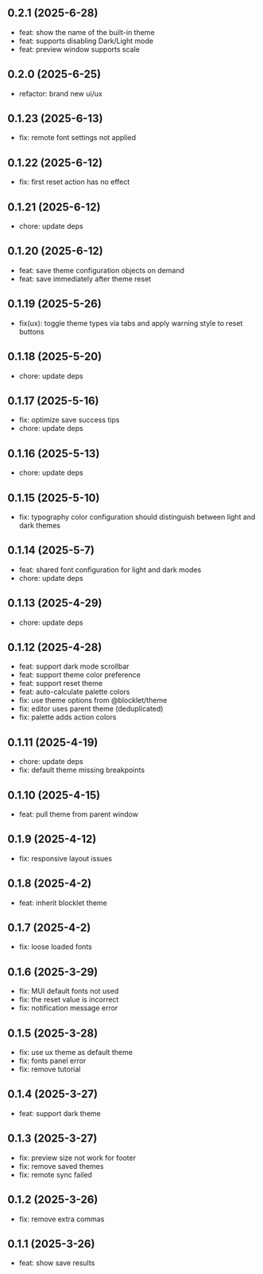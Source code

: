## 0.2.1 (2025-6-28)

- feat: show the name of the built-in theme
- feat: supports disabling Dark/Light mode
- feat: preview window supports scale 

## 0.2.0 (2025-6-25)

- refactor: brand new ui/ux

## 0.1.23 (2025-6-13)

- fix: remote font settings not applied

## 0.1.22 (2025-6-12)

- fix: first reset action has no effect

## 0.1.21 (2025-6-12)

- chore: update deps

## 0.1.20 (2025-6-12)

- feat: save theme configuration objects on demand
- feat: save immediately after theme reset

## 0.1.19 (2025-5-26)

- fix(ux): toggle theme types via tabs and apply warning style to reset buttons

## 0.1.18 (2025-5-20)

- chore: update deps

## 0.1.17 (2025-5-16)

- fix: optimize save success tips
- chore: update deps

## 0.1.16 (2025-5-13)

- chore: update deps

## 0.1.15 (2025-5-10)

- fix: typography color configuration should distinguish between light and dark themes

## 0.1.14 (2025-5-7)

- feat: shared font configuration for light and dark modes
- chore: update deps

## 0.1.13 (2025-4-29)

- chore: update deps

## 0.1.12 (2025-4-28)

- feat: support dark mode scrollbar
- feat: support theme color preference
- feat: support reset theme
- feat: auto-calculate palette colors
- fix: use theme options from @blocklet/theme
- fix: editor uses parent theme (deduplicated)
- fix: palette adds action colors

## 0.1.11 (2025-4-19)

- chore: update deps
- fix: default theme missing breakpoints

## 0.1.10 (2025-4-15)

- feat: pull theme from parent window

## 0.1.9 (2025-4-12)

- fix: responsive layout issues

## 0.1.8 (2025-4-2)

- feat: inherit blocklet theme

## 0.1.7 (2025-4-2)

- fix: loose loaded fonts

## 0.1.6 (2025-3-29)

- fix: MUI default fonts not used
- fix: the reset value is incorrect
- fix: notification message error

## 0.1.5 (2025-3-28)

- fix: use ux theme as default theme
- fix: fonts panel error
- fix: remove tutorial

## 0.1.4 (2025-3-27)

- feat: support dark theme

## 0.1.3 (2025-3-27)

- fix: preview size not work for footer
- fix: remove saved themes
- fix: remote sync failed

## 0.1.2 (2025-3-26)

- fix: remove extra commas

## 0.1.1 (2025-3-26)

- feat: show save results
